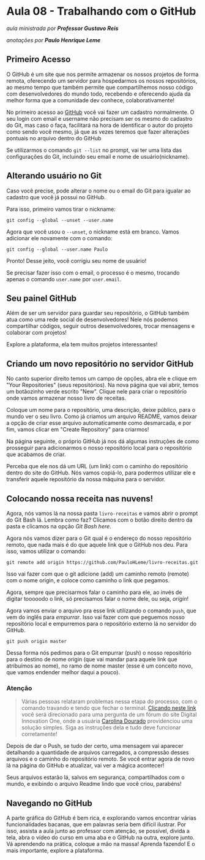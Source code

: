 # Aula 08 - Trabalhando com o GitHub

_aula ministrada por **Professor Gustavo Reis**_

_anotações por **Paulo Henrique Leme**_

## Primeiro Acesso

O GitHub é um site que nos permite armazenar os nossos projetos de forma remota, oferecendo um servidor para hospedarmos os nossos repositórios, ao mesmo tempo que também permite que compartilhemos nosso código com desenvolvedores do mundo todo, recebendo e oferecendo ajuda da melhor forma que a comunidade dev conhece, colaborativamente!

No primeiro acesso ao [GitHub](https://github.com/) você vai fazer um cadastro normalmente. O seu login com email e username não precisam ser os mesmo do cadastro do Git, mas caso o faça, facilitará na hora de identificar o autor do projeto como sendo você mesmo, já que as vezes teremos que fazer alterações pontuais no arquivo dentro do GitHub

Se utilizarmos o comando `git --list` no prompt, vai ter uma lista das configurações do Git, incluindo seu email e nome de usuário(nickname).

## Alterando usuário no Git

Caso você precise, pode alterar o nome ou o email do Git para igualar ao cadastro que você já possui no GitHub.

Para isso, primeiro vamos tirar o nickname:

```
git config --global --unset --user.name
```

Agora que você usou o `--unset`, o nickname está em branco. Vamos adicionar ele novamente com o comando:

```
git config --global --user.name Paulo
```

Pronto! Desse jeito, você corrigiu seu nome de usuário!

Se precisar fazer isso com o email, o processo é o mesmo, trocando apenas o comando `user.name` por `user.email`.

## Seu painel GitHub

Além de ser um servidor para guardar seu repositório, o GitHub também atua como uma rede social de desenvolvedores! Nele nós podemos compartilhar códigos, seguir outros desenvolvedores, trocar mensagens e colaborar com projetos!

Explore a plataforma, ela tem muitos projetos interessantes!

## Criando um novo repositório no servidor GitHub

No canto superior direito temos um campo de opções, abra ele e clique em "Your Repositories" (seus repositórios). Na nova página que vai abrir, temos um botãozinho verde escrito "New". Clique nele para criar o repositório onde vamos armazenar nosso livro de receitas.

Coloque um nome para o repositório, uma descrição, deixe público, para o mundo ver o seu livro. Como já criamos um arquivo README, vamos deixar a opção de criar esse arquivo automaticamente como desmarcada, e por fim, vamos clicar em "Create Repository" para criarmos!

Na página seguinte, o próprio GitHub já nos dá algumas instruções de como prosseguir para adicionarmos o nosso repositório local para o repositório que acabamos de criar.

Perceba que ele nos dá um URL (um link) com o caminho do repositório dentro do site do GitHub. Nós vamos copiá-lo, para podermos utilizar ele e transferir aquele repositório da nossa máquina para o servidor.

## Colocando nossa receita nas nuvens!

Agora, nós vamos lá na nossa pasta `livro-receitas` e vamos abrir o prompt do Git Bash lá. Lembra como faz? Clicamos com o botão direito dentro da pasta e clicamos na opção *Git Bash here*.

Agora nós vamos dizer para o Git qual é o endereço do nosso repositório remoto, que nada mais é do que aquele link que o GitHub nos deu. Para isso, vamos utilizar o comando:

```
git remote add origin https://github.com/PauloHLeme/livro-receitas.git
```

Isso vai fazer com que o git adicione (add) um caminho remoto (remote) com o nome origin, e coloce como caminho o link que pegamos.

Agora, sempre que precisarmos falar o caminho para ele, ao invés de digitar tooooodo o link, só precisamos falar o nome dele, ou seja, *origin*!

Agora vamos enviar o arquivo pra esse link utilizando o comando `push`, que vem do inglês para *empurrar*. Isso vai fazer com que peguemos nosso repositório local e empurremos para o repositório externo lá no servidor do GitHub.

```
git push origin master
```

Dessa forma nós pedimos para o Git empurrar (push) o nosso repositório para o destino de nome origin (que vai mandar para aquele link que atribuímos ao nome), no ramo de nome master (esse é um conceito novo, que vamos endender melhor daqui a pouco).

### Atenção

>Várias pessoas relataram problemas nessa etapa do processo, com o comando travando e tendo que fechar o terminal. [Clicando neste link](https://web.digitalinnovation.one/topics/trabalhando-com-o-github?tab=forum&topic_type=me&back=%2Ftrack%2Fsantander-fullstack-developer&back_order=newest&back_page=1&page=1&order=oldest) você será direcionado para uma pergunta de um fórum do site Digital Innovation One, onde a usuária [Carolina Dourado](https://web.digitalinnovation.one/users/carolinagomesdourado?tab=achievements) providenciou uma solução simples. Siga as instruções dela e tudo deve funcionar corretamente!

Depois de dar o Push, se tudo der certo, uma mensagem vai aparecer detalhando a quantidade de arquivos carregados, a compressão desses arquivos e o caminho do repositório remoto. Se você entrar agora de novo lá na página do GitHub e atualizar, vai ver a mágica acontecer!

Seus arquivos estarão lá, salvos em segurança, compartilhados com o mundo, e exibindo o arquivo Readme lindo que você criou, parabéns!

## Navegando no GitHub

A parte gráfica do GitHub é bem rica, e explorando vamos encontrar várias funcionalidades bacanas, que em palavras seria bem difícil ilustrar. Por isso, assista a aula junto ao professor com atenção, se possível, divida a tela, abra o vídeo do curso em uma aba e o GitHub na outra, explore junto. Vá aprendendo na prática, coloque a mão na massa! Aprenda fazendo! E o mais importante, explore a plataforma.
